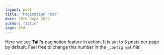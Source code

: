 ```yaml
---
layout: post
title: "Pagination Post"
date: 20th Sept 2022
author: "Jitin"
tags: Old
---
```


Here we see **Tail's** pagination feature in action. It is set to 5 posts per page by default. Feel free to change this number in the `_config.yml` file!
